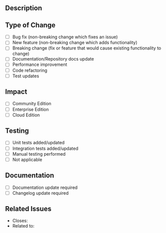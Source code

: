 ## Description
<!-- Describe your changes in detail -->

## Type of Change
<!-- Mark relevant items with an [x] -->
- [ ] Bug fix (non-breaking change which fixes an issue)
- [ ] New feature (non-breaking change which adds functionality)
- [ ] Breaking change (fix or feature that would cause existing functionality to change)
- [ ] Documentation/Repository docs update
- [ ] Performance improvement
- [ ] Code refactoring
- [ ] Test updates

## Impact
<!-- Which version of the app is affected -->
- [ ] Community Edition
- [ ] Enterprise Edition
- [ ] Cloud Edition

## Testing
<!-- How has this been tested? -->
- [ ] Unit tests added/updated
- [ ] Integration tests added/updated
- [ ] Manual testing performed
- [ ] Not applicable

## Documentation
<!-- Mark relevant items with an [x] -->
- [ ] Documentation update required
- [ ] Changelog update required

## Related Issues
<!-- Link related issues below. Insert the issue link or issue number -->
- Closes: <!-- insert issue link here -->
- Related to: <!-- insert issue link here -->

